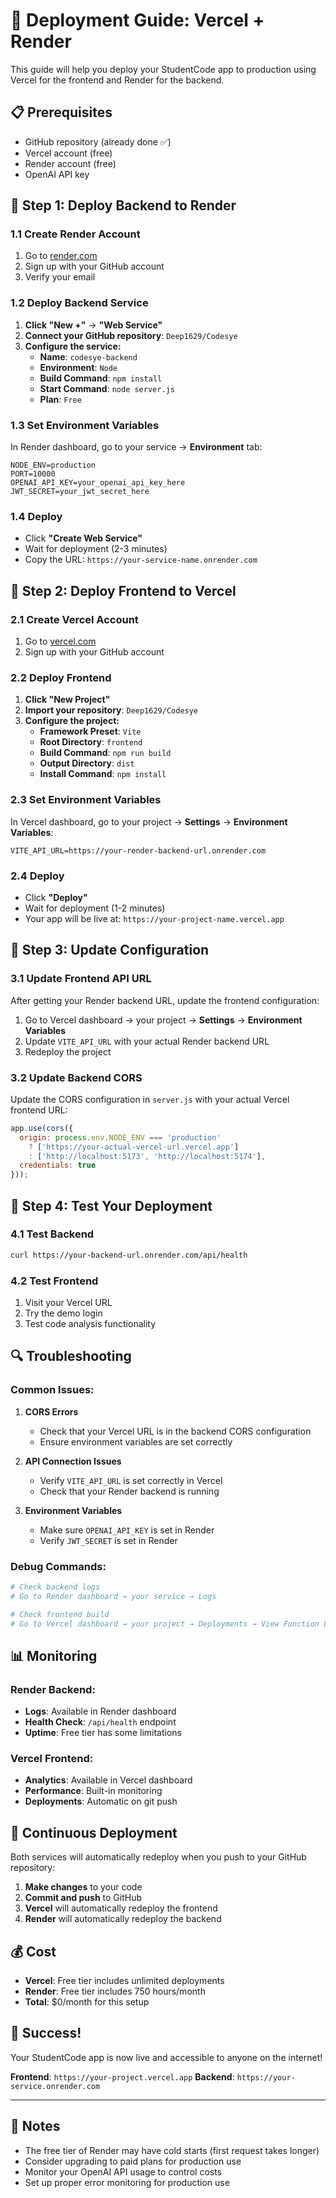 # 🚀 Deployment Guide: Vercel + Render

This guide will help you deploy your StudentCode app to production using Vercel for the frontend and Render for the backend.

## 📋 Prerequisites

- GitHub repository (already done ✅)
- Vercel account (free)
- Render account (free)
- OpenAI API key

## 🎯 Step 1: Deploy Backend to Render

### 1.1 Create Render Account
1. Go to [render.com](https://render.com)
2. Sign up with your GitHub account
3. Verify your email

### 1.2 Deploy Backend Service
1. **Click "New +"** → **"Web Service"**
2. **Connect your GitHub repository**: `Deep1629/Codesye`
3. **Configure the service:**
   - **Name**: `codesye-backend`
   - **Environment**: `Node`
   - **Build Command**: `npm install`
   - **Start Command**: `node server.js`
   - **Plan**: `Free`

### 1.3 Set Environment Variables
In Render dashboard, go to your service → **Environment** tab:

```
NODE_ENV=production
PORT=10000
OPENAI_API_KEY=your_openai_api_key_here
JWT_SECRET=your_jwt_secret_here
```

### 1.4 Deploy
- Click **"Create Web Service"**
- Wait for deployment (2-3 minutes)
- Copy the URL: `https://your-service-name.onrender.com`

## 🎨 Step 2: Deploy Frontend to Vercel

### 2.1 Create Vercel Account
1. Go to [vercel.com](https://vercel.com)
2. Sign up with your GitHub account

### 2.2 Deploy Frontend
1. **Click "New Project"**
2. **Import your repository**: `Deep1629/Codesye`
3. **Configure the project:**
   - **Framework Preset**: `Vite`
   - **Root Directory**: `frontend`
   - **Build Command**: `npm run build`
   - **Output Directory**: `dist`
   - **Install Command**: `npm install`

### 2.3 Set Environment Variables
In Vercel dashboard, go to your project → **Settings** → **Environment Variables**:

```
VITE_API_URL=https://your-render-backend-url.onrender.com
```

### 2.4 Deploy
- Click **"Deploy"**
- Wait for deployment (1-2 minutes)
- Your app will be live at: `https://your-project-name.vercel.app`

## 🔧 Step 3: Update Configuration

### 3.1 Update Frontend API URL
After getting your Render backend URL, update the frontend configuration:

1. Go to Vercel dashboard → your project → **Settings** → **Environment Variables**
2. Update `VITE_API_URL` with your actual Render backend URL
3. Redeploy the project

### 3.2 Update Backend CORS
Update the CORS configuration in `server.js` with your actual Vercel frontend URL:

```javascript
app.use(cors({
  origin: process.env.NODE_ENV === 'production' 
    ? ['https://your-actual-vercel-url.vercel.app']
    : ['http://localhost:5173', 'http://localhost:5174'],
  credentials: true
}));
```

## 🧪 Step 4: Test Your Deployment

### 4.1 Test Backend
```bash
curl https://your-backend-url.onrender.com/api/health
```

### 4.2 Test Frontend
1. Visit your Vercel URL
2. Try the demo login
3. Test code analysis functionality

## 🔍 Troubleshooting

### Common Issues:

1. **CORS Errors**
   - Check that your Vercel URL is in the backend CORS configuration
   - Ensure environment variables are set correctly

2. **API Connection Issues**
   - Verify `VITE_API_URL` is set correctly in Vercel
   - Check that your Render backend is running

3. **Environment Variables**
   - Make sure `OPENAI_API_KEY` is set in Render
   - Verify `JWT_SECRET` is set in Render

### Debug Commands:
```bash
# Check backend logs
# Go to Render dashboard → your service → Logs

# Check frontend build
# Go to Vercel dashboard → your project → Deployments → View Function Logs
```

## 📊 Monitoring

### Render Backend:
- **Logs**: Available in Render dashboard
- **Health Check**: `/api/health` endpoint
- **Uptime**: Free tier has some limitations

### Vercel Frontend:
- **Analytics**: Available in Vercel dashboard
- **Performance**: Built-in monitoring
- **Deployments**: Automatic on git push

## 🔄 Continuous Deployment

Both services will automatically redeploy when you push to your GitHub repository:

1. **Make changes** to your code
2. **Commit and push** to GitHub
3. **Vercel** will automatically redeploy the frontend
4. **Render** will automatically redeploy the backend

## 💰 Cost

- **Vercel**: Free tier includes unlimited deployments
- **Render**: Free tier includes 750 hours/month
- **Total**: $0/month for this setup

## 🎉 Success!

Your StudentCode app is now live and accessible to anyone on the internet!

**Frontend**: `https://your-project.vercel.app`
**Backend**: `https://your-service.onrender.com`

---

## 📝 Notes

- The free tier of Render may have cold starts (first request takes longer)
- Consider upgrading to paid plans for production use
- Monitor your OpenAI API usage to control costs
- Set up proper error monitoring for production use 